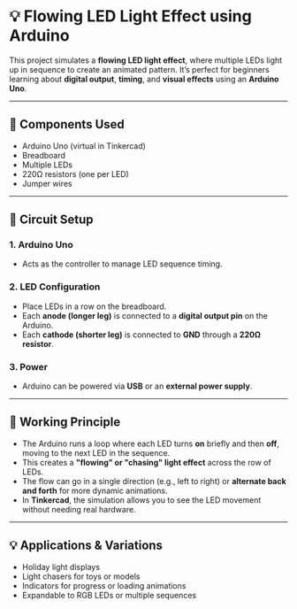 # 💡 Flowing LED Light Effect using Arduino 

This project simulates a **flowing LED light effect**, where multiple LEDs light up in sequence to create an animated pattern. It’s perfect for beginners learning about **digital output**, **timing**, and **visual effects** using an **Arduino Uno**.

---

## 🧰 Components Used

- Arduino Uno (virtual in Tinkercad)  
- Breadboard  
- Multiple LEDs  
- 220Ω resistors (one per LED)  
- Jumper wires  

---

## 🔧 Circuit Setup

### 1. Arduino Uno
- Acts as the controller to manage LED sequence timing.

### 2. LED Configuration
- Place LEDs in a row on the breadboard.
- Each **anode (longer leg)** is connected to a **digital output pin** on the Arduino.
- Each **cathode (shorter leg)** is connected to **GND** through a **220Ω resistor**.

### 3. Power
- Arduino can be powered via **USB** or an **external power supply**.

---

## 🔄 Working Principle

- The Arduino runs a loop where each LED turns **on** briefly and then **off**, moving to the next LED in the sequence.
- This creates a **"flowing" or "chasing" light effect** across the row of LEDs.
- The flow can go in a single direction (e.g., left to right) or **alternate back and forth** for more dynamic animations.
- In **Tinkercad**, the simulation allows you to see the LED movement without needing real hardware.

---

## 💡 Applications & Variations

- Holiday light displays  
- Light chasers for toys or models  
- Indicators for progress or loading animations  
- Expandable to RGB LEDs or multiple sequences

